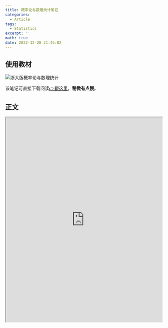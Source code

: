 ```yaml
---
title: 概率论与数理统计笔记
categories:
  - Article
tags:
  - Statistics
excerpt: ''
math: true
date: 2022-12-28 21:46:02
---
```


<!-- 标题1-#已经被上面使用，故从2级标题开始 -->

## 使用教材

![浙大版概率论与数理统计](https://img10.360buyimg.com/n1/jfs/t3100/235/955594100/258538/30fac327/57c39b99N4a41db66.jpg)

该笔记可直接下载阅读[👉戳这里](https://suye.netlify.app/pdf/%E6%A6%82%E7%8E%87%E8%AE%BA%E4%B8%8E%E6%95%B0%E7%90%86%E7%BB%9F%E8%AE%A1%EF%BC%88%E6%B5%99%E5%A4%A7%E7%89%88%EF%BC%89%E7%AC%94%E8%AE%B0.pdf)，**稍微有点慢**。

## 正文

<iframe src="https://suye.netlify.app/pdf/%E6%A6%82%E7%8E%87%E8%AE%BA%E4%B8%8E%E6%95%B0%E7%90%86%E7%BB%9F%E8%AE%A1%EF%BC%88%E6%B5%99%E5%A4%A7%E7%89%88%EF%BC%89%E7%AC%94%E8%AE%B0.pdf" width="99%" height="650px">
</iframe>
